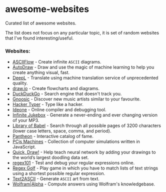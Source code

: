 # awesome-websites
Curated list of awesome websites. 

The list does not focus on any particular topic, it is set of random websites that I've found interesting/useful. 

### Websites:
- [ASCIIFlow](http://asciiflow.com/) - Create infinite `ASCII` diagrams.
- [AutoDraw](https://www.autodraw.com/) - Draw and use the magic of machine learning to help you create anything visual, fast.
- [DeepL](https://www.deepl.com/translator) - Translate using machine translation service of unprecedented quality.
- [draw.io](https://www.draw.io/) - Create flowcharts and diagrams.
- [DuckDuckGo](https://duckduckgo.com/) - Search engine that doesn't track you.
- [Gnoosic](http://www.gnoosic.com/) - Discover new music artists similar to your favourite.
- [Hacker Typer](http://hackertyper.com/) - Type like a hacker.
- [Ideone](https://ideone.com/) - Online compiler and debugging tool.
- [Infinite Jukebox](http://infinitejukebox.playlistmachinery.com/) - Generate a never-ending and ever changing version of your MP3.
- [Library of Babel](https://libraryofbabel.info/) - Search through all possible pages of 3200 characters (lower case letters, space, comma, and period).
- [Pantheon](http://pantheon.media.mit.edu/) - Interactive catalog of fame.
- [PCjs Machines](https://www.pcjs.org/) - Collection of computer simulations written in JavaScript.
- [Quick, Draw!](https://quickdraw.withgoogle.com/) - Help teach neural network by adding your drawings to the world’s largest doodling data set.
- [regex101](https://regex101.com/) - Test and debug your regular expressions online.
- [Regex Golf](https://alf.nu/RegexGolf) - Play game in which you have to match lists of text strings using a shortest possible regular expression.
- [Text2ASCII](http://patorjk.com/software/taag/#p=display&f=Graffiti&t=Type%20Something%20) - Generate `ASCII` art from text.
- [Wolfram|Alpha](http://www.wolframalpha.com/) - Compute answers using Wolfram's knowledgebase.
